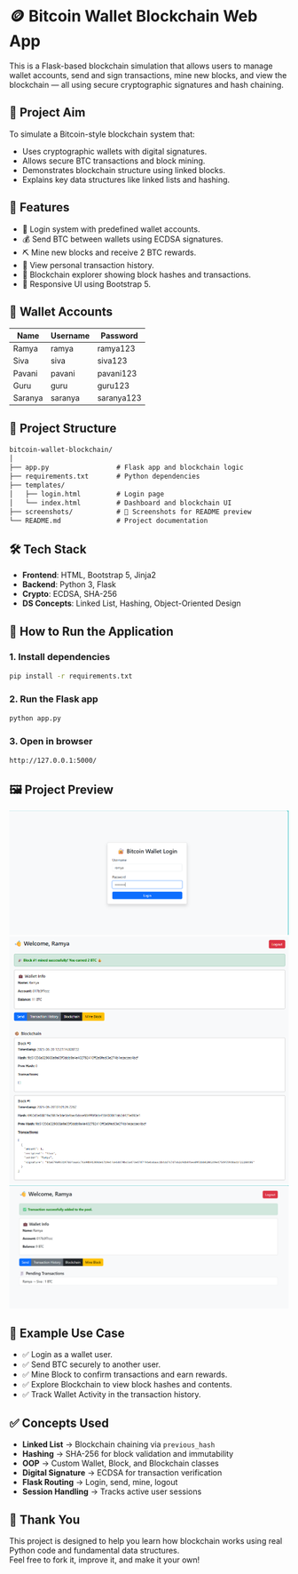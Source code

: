 # 🪙 Bitcoin Wallet Blockchain Web App

This is a Flask-based blockchain simulation that allows users to manage wallet accounts, send and sign transactions, mine new blocks, and view the blockchain — all using secure cryptographic signatures and hash chaining.

## 🎯 Project Aim

To simulate a Bitcoin-style blockchain system that:
- Uses cryptographic wallets with digital signatures.
- Allows secure BTC transactions and block mining.
- Demonstrates blockchain structure using linked blocks.
- Explains key data structures like linked lists and hashing.

## 🚀 Features

- 🔐 Login system with predefined wallet accounts.
- 💰 Send BTC between wallets using ECDSA signatures.
- ⛏️ Mine new blocks and receive 2 BTC rewards.
- 📜 View personal transaction history.
- 🔗 Blockchain explorer showing block hashes and transactions.
- 🎨 Responsive UI using Bootstrap 5.

## 👥 Wallet Accounts

| Name     | Username | Password  |
|----------|----------|-----------|
| Ramya    | ramya    | ramya123  |
| Siva     | siva     | siva123   |
| Pavani   | pavani   | pavani123 |
| Guru     | guru     | guru123   |
| Saranya  | saranya  | saranya123|

## 📁 Project Structure

```
bitcoin-wallet-blockchain/
│
├── app.py                 # Flask app and blockchain logic  
├── requirements.txt       # Python dependencies  
├── templates/
│   ├── login.html         # Login page  
│   └── index.html         # Dashboard and blockchain UI  
├── screenshots/           # 📸 Screenshots for README preview  
└── README.md              # Project documentation  
```

## 🛠️ Tech Stack

- **Frontend**: HTML, Bootstrap 5, Jinja2  
- **Backend**: Python 3, Flask  
- **Crypto**: ECDSA, SHA-256  
- **DS Concepts**: Linked List, Hashing, Object-Oriented Design

## 🚀 How to Run the Application

### 1. Install dependencies

```bash
pip install -r requirements.txt
```

### 2. Run the Flask app

```bash
python app.py
```

### 3. Open in browser

```bash
http://127.0.0.1:5000/
```

## 🖼️ Project Preview

![Login UI](screenshots/login.png)  
![Blockchain Page](screenshots/blockchain.png)  
![Transaction History](screenshots/history.png)

## 📸 Example Use Case

- ✅ Login as a wallet user.  
- ✅ Send BTC securely to another user.  
- ✅ Mine Block to confirm transactions and earn rewards.  
- ✅ Explore Blockchain to view block hashes and contents.  
- ✅ Track Wallet Activity in the transaction history.

## ✅ Concepts Used

- **Linked List** → Blockchain chaining via `previous_hash`  
- **Hashing** → SHA-256 for block validation and immutability  
- **OOP** → Custom Wallet, Block, and Blockchain classes  
- **Digital Signature** → ECDSA for transaction verification  
- **Flask Routing** → Login, send, mine, logout  
- **Session Handling** → Tracks active user sessions

## 🎉 Thank You

This project is designed to help you learn how blockchain works using real Python code and fundamental data structures.  
Feel free to fork it, improve it, and make it your own!
